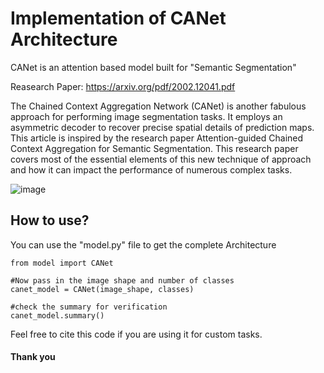
# Implementation of CANet Architecture

CANet is an attention based model built for "Semantic Segmentation"<br>

Reasearch Paper: https://arxiv.org/pdf/2002.12041.pdf

The Chained Context Aggregation Network (CANet) is another fabulous approach for performing image segmentation tasks. It employs an asymmetric decoder to recover precise spatial details of prediction maps. This article is inspired by the research paper Attention-guided Chained Context Aggregation for Semantic Segmentation. This research paper covers most of the essential elements of this new technique of approach and how it can impact the performance of numerous complex tasks.

![image](https://user-images.githubusercontent.com/87253265/148214622-1b75f41f-8fd1-4892-b780-f9faa26110b2.png)

## How to use?
You can use the "model.py" file to get the complete Architecture

    from model import CANet

    #Now pass in the image shape and number of classes 
    canet_model = CANet(image_shape, classes)

    #check the summary for verification
    canet_model.summary()

Feel free to cite this code if you are using it for custom tasks.
#### Thank you


        

